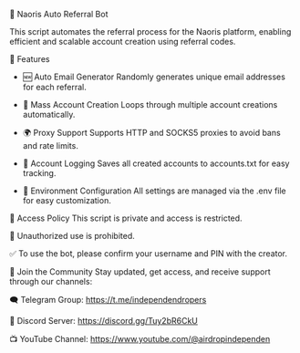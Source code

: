 🚀 Naoris Auto Referral Bot

This script automates the referral process for the Naoris platform, enabling efficient and scalable account creation using referral codes.

🔧 Features
- 🆕 Auto Email Generator
Randomly generates unique email addresses for each referral.

- 🔁 Mass Account Creation
Loops through multiple account creations automatically.

- 🌍 Proxy Support
Supports HTTP and SOCKS5 proxies to avoid bans and rate limits.

- 📑 Account Logging
Saves all created accounts to accounts.txt for easy tracking.

- 📂 Environment Configuration
All settings are managed via the .env file for easy customization.

🔐 Access Policy
This script is private and access is restricted.

🚫 Unauthorized use is prohibited.

✅ To use the bot, please confirm your username and PIN with the creator.

📣 Join the Community
Stay updated, get access, and receive support through our channels:

🗨️ Telegram Group: https://t.me/independendropers

💬 Discord Server: https://discord.gg/Tuy2bR6CkU

📺 YouTube Channel: https://www.youtube.com/@airdropindependen

